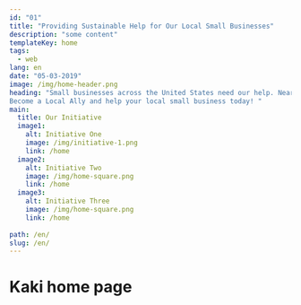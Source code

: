 ```yaml
---
id: "01"
title: "Providing Sustainable Help for Our Local Small Businesses"
description: "some content"
templateKey: home
tags:
  - web
lang: en
date: "05-03-2019"
image: /img/home-header.png
heading: "Small businesses across the United States need our help. Nearly a quarter of US small merchants are closed and overall revenue is still down for many due to the COVID-19 pandemic.* 
Become a Local Ally and help your local small business today! "
main:
  title: Our Initiative
  image1:
    alt: Initiative One
    image: /img/initiative-1.png
    link: /home
  image2:
    alt: Initiative Two
    image: /img/home-square.png
    link: /home
  image3:
    alt: Initiative Three
    image: /img/home-square.png
    link: /home
    
path: /en/
slug: /en/
---
```


# Kaki home page

<br>
